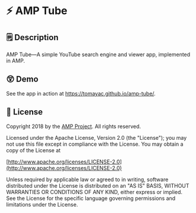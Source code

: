 # ⚡️ AMP Tube

## 🗒 Description

AMP Tube—A simple YouTube search engine and viewer app, implemented in AMP.

## 😲 Demo

See the app in action at https://tomayac.github.io/amp-tube/.

## 💼 License

Copyright 2018 by the [AMP Project](https://www.ampproject.org/). All rights reserved.

Licensed under the Apache License, Version 2.0 (the "License");
you may not use this file except in compliance with the License.
You may obtain a copy of the License at

[http://www.apache.org/licenses/LICENSE-2.0](http://www.apache.org/licenses/LICENSE-2.0)

Unless required by applicable law or agreed to in writing, software
distributed under the License is distributed on an "AS IS" BASIS,
WITHOUT WARRANTIES OR CONDITIONS OF ANY KIND, either express or implied.
See the License for the specific language governing permissions and
limitations under the License.